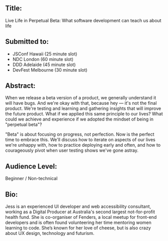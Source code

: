 ## Title:
Live Life in Perpetual Beta: What software development can teach us about life

## Submitted to:
* JSConf Hawaii (25 minute slot)
* NDC London (60 minute slot)
* DDD Adelaide (45 minute slot)
* DevFest Melbourne (30 minute slot)

## Abstract:
When we release a beta version of a product, we generally understand it will have bugs. And we're okay with that, because hey — it's not the final product. We're testing and learning and gathering insights that will improve the future product.
What if we applied this same principle to our lives? What could we achieve and experience if we adopted the mindset of being in "perpetual beta"?

"Beta" is about focusing on progress, not perfection. Now is the perfect time to embrace this. We'll discuss how to iterate on aspects of our lives we're unhappy with, how to practice deploying early and often, and how to courageously pivot when user testing shows we've gone astray.

## Audience Level:
Beginner / Non-technical

## Bio:
Jess is an experienced UI developer and web accessibility consultant, working as a Digital Producer at Australia's second largest not-for-profit health fund. She is co-organiser of Fenders, a local meetup for front-end developers and is often found volunteering her time mentoring women learning to code. She’s known for her love of cheese, but is also crazy about UX design, technology and futurism.